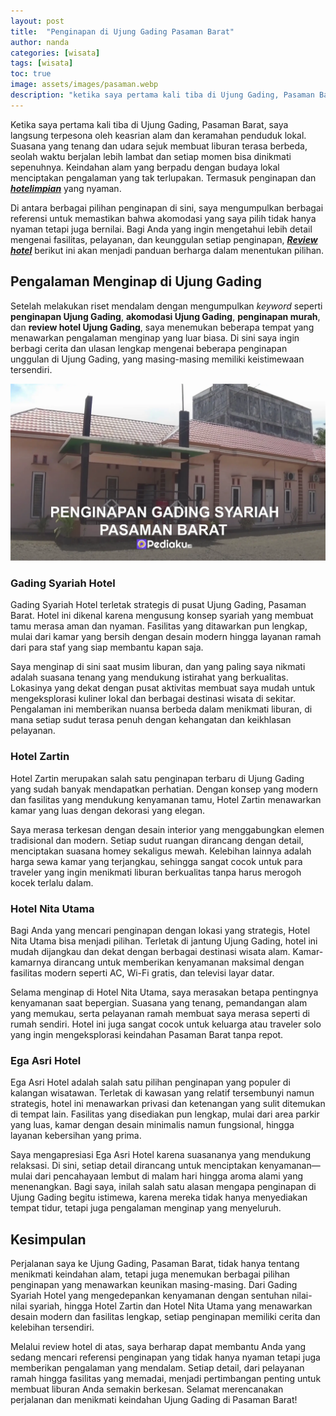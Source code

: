 ```yaml
---
layout: post
title:  "Penginapan di Ujung Gading Pasaman Barat"
author: nanda
categories: [wisata]
tags: [wisata]
toc: true
image: assets/images/pasaman.webp
description: "ketika saya pertama kali tiba di Ujung Gading, Pasaman Barat, saya langsung terpesona oleh keasrian alam dan keramahan penduduk lokal. Suasana yang tenang dan udara sejuk membuat liburan terasa berbeda, seolah waktu berjalan lebih lambat dan setiap momen bisa dinikmati sepenuhnya"
---
```


Ketika saya pertama kali tiba di Ujung Gading, Pasaman Barat, saya langsung terpesona oleh keasrian alam dan keramahan penduduk lokal. Suasana yang tenang dan udara sejuk membuat liburan terasa berbeda, seolah waktu berjalan lebih lambat dan setiap momen bisa dinikmati sepenuhnya. Keindahan alam yang berpadu dengan budaya lokal menciptakan pengalaman yang tak terlupakan. Termasuk penginapan dan [***hotelimpian***](https://hotelimpian.id) yang nyaman.

Di antara berbagai pilihan penginapan di sini, saya mengumpulkan berbagai referensi untuk memastikan bahwa akomodasi yang saya pilih tidak hanya nyaman tetapi juga bernilai. Bagi Anda yang ingin mengetahui lebih detail mengenai fasilitas, pelayanan, dan keunggulan setiap penginapan, [***Review hotel***](https://hotelimpian.id/info-hotel/pengalaman-dan-review-hotel-panduan-lengkap-untuk-memilih-penginapan-terbaik/) berikut ini akan menjadi panduan berharga dalam menentukan pilihan.

## Pengalaman Menginap di Ujung Gading

Setelah melakukan riset mendalam dengan mengumpulkan *keyword* seperti **penginapan Ujung Gading**, **akomodasi Ujung Gading**, **penginapan murah**, dan **review hotel Ujung Gading**, saya menemukan beberapa tempat yang menawarkan pengalaman menginap yang luar biasa. Di sini saya ingin berbagi cerita dan ulasan lengkap mengenai beberapa penginapan unggulan di Ujung Gading, yang masing-masing memiliki keistimewaan tersendiri.


![gading syariah](/assets/images/gading-syariah.webp)
### Gading Syariah Hotel

Gading Syariah Hotel terletak strategis di pusat Ujung Gading, Pasaman Barat. Hotel ini dikenal karena mengusung konsep syariah yang membuat tamu merasa aman dan nyaman. Fasilitas yang ditawarkan pun lengkap, mulai dari kamar yang bersih dengan desain modern hingga layanan ramah dari para staf yang siap membantu kapan saja.

Saya menginap di sini saat musim liburan, dan yang paling saya nikmati adalah suasana tenang yang mendukung istirahat yang berkualitas. Lokasinya yang dekat dengan pusat aktivitas membuat saya mudah untuk mengeksplorasi kuliner lokal dan berbagai destinasi wisata di sekitar. Pengalaman ini memberikan nuansa berbeda dalam menikmati liburan, di mana setiap sudut terasa penuh dengan kehangatan dan keikhlasan pelayanan.

### Hotel Zartin

Hotel Zartin merupakan salah satu penginapan terbaru di Ujung Gading yang sudah banyak mendapatkan perhatian. Dengan konsep yang modern dan fasilitas yang mendukung kenyamanan tamu, Hotel Zartin menawarkan kamar yang luas dengan dekorasi yang elegan. 

Saya merasa terkesan dengan desain interior yang menggabungkan elemen tradisional dan modern. Setiap sudut ruangan dirancang dengan detail, menciptakan suasana homey sekaligus mewah. Kelebihan lainnya adalah harga sewa kamar yang terjangkau, sehingga sangat cocok untuk para traveler yang ingin menikmati liburan berkualitas tanpa harus merogoh kocek terlalu dalam.


### Hotel Nita Utama

Bagi Anda yang mencari penginapan dengan lokasi yang strategis, Hotel Nita Utama bisa menjadi pilihan. Terletak di jantung Ujung Gading, hotel ini mudah dijangkau dan dekat dengan berbagai destinasi wisata alam. Kamar-kamarnya dirancang untuk memberikan kenyamanan maksimal dengan fasilitas modern seperti AC, Wi-Fi gratis, dan televisi layar datar.

Selama menginap di Hotel Nita Utama, saya merasakan betapa pentingnya kenyamanan saat bepergian. Suasana yang tenang, pemandangan alam yang memukau, serta pelayanan ramah membuat saya merasa seperti di rumah sendiri. Hotel ini juga sangat cocok untuk keluarga atau traveler solo yang ingin mengeksplorasi keindahan Pasaman Barat tanpa repot.


### Ega Asri Hotel

Ega Asri Hotel adalah salah satu pilihan penginapan yang populer di kalangan wisatawan. Terletak di kawasan yang relatif tersembunyi namun strategis, hotel ini menawarkan privasi dan ketenangan yang sulit ditemukan di tempat lain. Fasilitas yang disediakan pun lengkap, mulai dari area parkir yang luas, kamar dengan desain minimalis namun fungsional, hingga layanan kebersihan yang prima.

Saya mengapresiasi Ega Asri Hotel karena suasananya yang mendukung relaksasi. Di sini, setiap detail dirancang untuk menciptakan kenyamanan—mulai dari pencahayaan lembut di malam hari hingga aroma alami yang menenangkan. Bagi saya, inilah salah satu alasan mengapa penginapan di Ujung Gading begitu istimewa, karena mereka tidak hanya menyediakan tempat tidur, tetapi juga pengalaman menginap yang menyeluruh.


## Kesimpulan

Perjalanan saya ke Ujung Gading, Pasaman Barat, tidak hanya tentang menikmati keindahan alam, tetapi juga menemukan berbagai pilihan penginapan yang menawarkan keunikan masing-masing. Dari Gading Syariah Hotel yang mengedepankan kenyamanan dengan sentuhan nilai-nilai syariah, hingga Hotel Zartin dan Hotel Nita Utama yang menawarkan desain modern dan fasilitas lengkap, setiap penginapan memiliki cerita dan kelebihan tersendiri.

Melalui review hotel di atas, saya berharap dapat membantu Anda yang sedang mencari referensi penginapan yang tidak hanya nyaman tetapi juga memberikan pengalaman yang mendalam. Setiap detail, dari pelayanan ramah hingga fasilitas yang memadai, menjadi pertimbangan penting untuk membuat liburan Anda semakin berkesan. Selamat merencanakan perjalanan dan menikmati keindahan Ujung Gading di Pasaman Barat!
